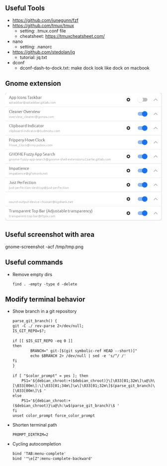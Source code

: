 ## Useful Tools
- https://github.com/junegunn/fzf
- https://github.com/tmux/tmux
    - setting: .tmux.conf file
    - cheatsheet: https://tmuxcheatsheet.com/
- nano
    - setting: .nanorc
- https://github.com/stedolan/jq
    - tutorial: jq.txt
- dconf
    - dconf-dash-to-dock.txt: make dock look like dock on macbook
## Gnome extension
![Gnome-Extension](gnome-extension.jpg)

## Useful screenshot with area
gnome-screenshot -acf /tmp/tmp.png

## Useful commands

- Remove empty dirs
    ```
    find . -empty -type d -delete
    ```
## Modify terminal behavior
- Show branch in a git repository
    ```
    parse_git_branch() {
    git -C ./ rev-parse 2>/dev/null;
    IS_GIT_REPO=$?;

    if [[ $IS_GIT_REPO -eq 0 ]]
    then
            BRANCH=" git-[$(git symbolic-ref HEAD --short)]"
            echo $BRANCH 2> /dev/null | sed -e 's/^/ /'
    fi
    }

    if [ "$color_prompt" = yes ]; then
        PS1='${debian_chroot:+($debian_chroot)}\[\033[01;32m\]\u@\h\[\033[00m\]:\[\033[01;34m\]\w\[\033[01;32m\]$(parse_git_branch)\[\033[00m\]\$ '
    else
        PS1='${debian_chroot:+($debian_chroot)}\u@\h:\w$(parse_git_branch)\$ '
    fi
    unset color_prompt force_color_prompt
    ```

- Shorten terminal path
    ```
    PROMPT_DIRTRIM=2
    ```

- Cycling autocompletion 
    ```
    bind 'TAB:menu-complete'
    bind '"\e[Z":menu-complete-backward'
    ```
